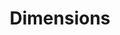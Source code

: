 ---
layout: default
bigquery: https://console.cloud.google.com/bigquery?p=covid-19-dimensions-ai&page=table&d=data&t=publications
contributors: Digital Science, https://www.digital-science.com/
cost: Free for personal, non-commercial use.
description: Dimensions contains more than 100 million publications, ranging from
  articles published in scholarly journals, books and book chapters, to preprints
  and conference proceedings. All publications are contextualized with linked data
  sets, funding, publications, patents, clinical trials, and policy documents. You
  can also view associated categories, funders, institutions, and researcher profiles.
documentation: https://docs.dimensions.ai/bigquery/index.html
last_edit: Mon, 04 Apr 2022 19:04:00 GMT
location: https://www.dimensions.ai/products/free/
maintained_by: Digital Science, https://www.digital-science.com/
schema_fields: '[''granted_date'', ''funder_org_cities'', ''category_hrcs_hc'', ''research_org_state_codes'',
  ''registry'', ''issue'', ''type'', ''date_inserted'', ''category_icrp_cso'', ''editors'',
  ''date'', ''inventor_names'', ''id'', ''concepts'', ''current_assignee_orgs'', ''funding_nzd'',
  ''license'', ''embargo_date'', ''authors'', ''funding_amount'', ''altmetrics'',
  ''granted_year'', ''date_print'', ''created_date'', ''labels'', ''pmid'', ''types'',
  ''category_icrp_ct'', ''doi'', ''associated_publication_doi'', ''citations_count'',
  ''patent_ids'', ''associated_publication_id'', ''acronyms'', ''cpc'', ''title'',
  ''funding_chf'', ''resulting_publication_doi'', ''clinical_trial_ids'', ''associated_grant_ids'',
  ''parent_id'', ''name'', ''category_sdg'', ''active_years'', ''category_hra'', ''family_id'',
  ''metrics'', ''supporting_grant_ids'', ''funding_currency'', ''assignee_countries'',
  ''publication_date'', ''repository_id'', ''repository_url'', ''priority_year'',
  ''publication_ids'', ''pages'', ''organisation_details'', ''source_id'', ''date_online'',
  ''date_modified'', ''family_count'', ''links'', ''category_uoa'', ''relationships'',
  ''address'', ''filing_status'', ''family_members_ids'', ''reference_ids'', ''research_org_cities'',
  ''jurisdiction'', ''funder_orgs'', ''resulting_publication_ids'', ''grant_number'',
  ''email_address'', ''book_series_title'', ''category_for'', ''funder_org_state_codes'',
  ''researcher_ids'', ''research_org_city_names'', ''isbn'', ''mesh_terms'', ''end_year'',
  ''start_date'', ''conditions'', ''end_date'', ''date_imported_gbq'', ''language'',
  ''volume'', ''original_assignee_countries'', ''acronym'', ''category_bra'', ''funder_org_acronyms'',
  ''cited_by_ids'', ''funding_jpy'', ''original_title'', ''gender'', ''aliases'',
  ''filing_date'', ''funding_usd'', ''legal_events'', ''expiration_year'', ''research_org_state_names'',
  ''repository_name'', ''citation_string'', ''subtitles'', ''established'', ''priority_date'',
  ''book_title'', ''citations'', ''external_ids'', ''associated_publication_pmid'',
  ''funder_org_countries'', ''acknowledgements'', ''filing_year'', ''open_access_categories'',
  ''eisbn'', ''date_normal'', ''expiration_date'', ''description'', ''current_assignee_countries'',
  ''funding_details'', ''original_assignee'', ''start_year'', ''publication_year'',
  ''interventions'', ''status'', ''wikipedia_url'', ''research_org_country_names'',
  ''funding_cad'', ''funding_cny'', ''funder_countries'', ''associated_publication_arxiv_id'',
  ''funding_gbp'', ''pmcid'', ''funding_eur'', ''original_abstract'', ''current_assignee'',
  ''linkout'', ''foa_number'', ''phase'', ''research_org_countries'', ''abstract'',
  ''publisher'', ''conference'', ''category_hrcs_rac'', ''brief_title'', ''original_assignee_orgs'',
  ''funder_org'', ''ipcr'', ''journal'', ''research_orgs'', ''proceedings_title'',
  ''kind'', ''application_number'', ''mesh_headings'', ''categories'', ''investigators'',
  ''journal_lists'', ''year'', ''assignee_orgs'', ''open_access_categories_v2'', ''legal_status'',
  ''arxiv_id'', ''category_rcdc'', ''funding_aud'']'
shortname: dimensions
tags:
- scholarly literature
- patents
- funding
- clinical trials
- academic profiles
terms_of_use: 'Use of both the Dimensions COVID-19 dataset and full Dimensions dataset
  are subject to the Dimensions Terms of use: https://www.dimensions.ai/policies-terms-legal '
title: Dimensions
uuid: dcff88bd-fe6b-4fdb-8159-809bf9d7bc1c
---